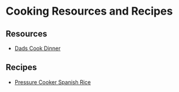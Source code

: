 # Cooking Resources and Recipes

## Resources

- [Dads Cook Dinner](https://www.dadcooksdinner.com)


## Recipes

- [Pressure Cooker Spanish Rice](http://www.pressurecookingtoday.com/quick-and-easy-spanish-rice)
